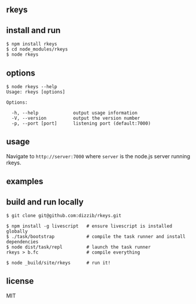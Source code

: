 ## rkeys


## install and run

    $ npm install rkeys
    $ cd node_modules/rkeys
    $ node rkeys

## options

    $ node rkeys --help
    Usage: rkeys [options]

    Options:

      -h, --help             output usage information
      -V, --version          output the version number
      -p, --port [port]      listening port (default:7000)

## usage

Navigate to `http://server:7000` where `server` is
the node.js server running rkeys.

## examples


## build and run locally

    $ git clone git@github.com:dizzib/rkeys.git

    $ npm install -g livescript   # ensure livescript is installed globally
    $ ./task/bootstrap            # compile the task runner and install dependencies
    $ node dist/task/repl         # launch the task runner
    rkeys > b.fc                  # compile everything

    $ node _build/site/rkeys      # run it!

## license

MIT

[express]: https://github.com/visionmedia/express
[LiveScript]: https://github.com/gkz/LiveScript
[node.js]: http://nodejs.org
